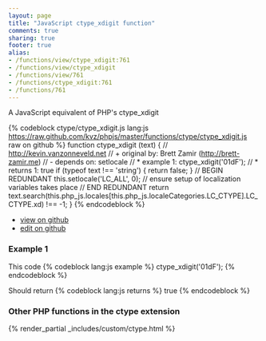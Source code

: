 ```yaml
---
layout: page
title: "JavaScript ctype_xdigit function"
comments: true
sharing: true
footer: true
alias:
- /functions/view/ctype_xdigit:761
- /functions/view/ctype_xdigit
- /functions/view/761
- /functions/ctype_xdigit:761
- /functions/761
---
```

<!-- Generated by Rakefile:build -->
A JavaScript equivalent of PHP's ctype_xdigit

{% codeblock ctype/ctype_xdigit.js lang:js https://raw.github.com/kvz/phpjs/master/functions/ctype/ctype_xdigit.js raw on github %}
function ctype_xdigit (text) {
  // http://kevin.vanzonneveld.net
  // +   original by: Brett Zamir (http://brett-zamir.me)
  // -    depends on: setlocale
  // *     example 1: ctype_xdigit('01dF');
  // *     returns 1: true
  if (typeof text !== 'string') {
    return false;
  }
  // BEGIN REDUNDANT
  this.setlocale('LC_ALL', 0); // ensure setup of localization variables takes place
  // END REDUNDANT
  return text.search(this.php_js.locales[this.php_js.localeCategories.LC_CTYPE].LC_CTYPE.xd) !== -1;
}
{% endcodeblock %}

 - [view on github](https://github.com/kvz/phpjs/blob/master/functions/ctype/ctype_xdigit.js)
 - [edit on github](https://github.com/kvz/phpjs/edit/master/functions/ctype/ctype_xdigit.js)

### Example 1
This code
{% codeblock lang:js example %}
ctype_xdigit('01dF');
{% endcodeblock %}

Should return
{% codeblock lang:js returns %}
true
{% endcodeblock %}


### Other PHP functions in the ctype extension
{% render_partial _includes/custom/ctype.html %}
